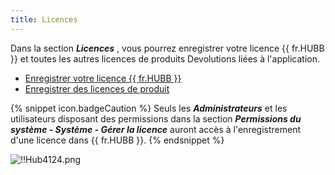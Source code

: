 ```yaml
---
title: Licences
---
```

Dans la section ***Licences*** , vous pourrez enregistrer votre licence {{ fr.HUBB }} et toutes les autres licences de produits Devolutions liées à l'application.  

* [Enregistrer votre licence {{ fr.HUBB }}](/fr/hub/web-interface/hub-overview/administration/management/licenses/register-hub-business-license/) 
* [Enregistrer des licences de produit](/fr/hub/web-interface/hub-overview/administration/management/licenses/register-product-licenses/) 

{% snippet icon.badgeCaution %} 
Seuls les ***Administrateurs*** et les utilisateurs disposant des permissions dans la section ***Permissions du système - Système - Gérer la licence*** auront accès à l'enregistrement d'une licence dans {{ fr.HUBB }}. 
{% endsnippet %}
 
![!!Hub4124.png](https://webdevolutions.azureedge.net/docs/fr/hub/Hub4124.png) 